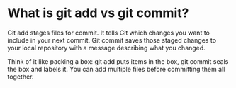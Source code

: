 # What is git add vs git commit?

Git add stages files for commit. It tells Git which changes you want to include in your next commit. Git commit saves those staged changes to your local repository with a message describing what you changed.

Think of it like packing a box: git add puts items in the box, git commit seals the box and labels it. You can add multiple files before committing them all together.
